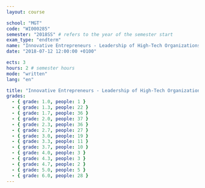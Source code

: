 ```yaml
---
layout: course

school: "MGT"
code: "WI000285"
semester: "2018SS" # refers to the year of the semester start
exam_type: "endterm"
name: "Innovative Entrepreneurs - Leadership of High-Tech Organizations"
date: "2018-07-12 12:00:00 +0100"

ects: 3
hours: 2 # semester hours
mode: "written"
lang: "en"

title: "Innovative Entrepreneurs - Leadership of High-Tech Organizations 2018SS Endterm"
grades:
  - { grade: 1.0, people: 1 }
  - { grade: 1.3, people: 22 }
  - { grade: 1.7, people: 36 }
  - { grade: 2.0, people: 37 }
  - { grade: 2.3, people: 36 }
  - { grade: 2.7, people: 27 }
  - { grade: 3.0, people: 19 }
  - { grade: 3.3, people: 11 }
  - { grade: 3.7, people: 10 }
  - { grade: 4.0, people: 3 }
  - { grade: 4.3, people: 3 }
  - { grade: 4.7, people: 2 }
  - { grade: 5.0, people: 5 }
  - { grade: 6.0, people: 28 }
---
```



